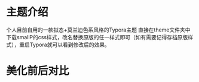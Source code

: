 # 主题介绍
个人目前自用的一款拟态+莫兰迪色系风格的Typora主题
直接在theme文件夹中下载smallP的css样式，改名替换原版的任一样式即可（如有需要记得存档原版样式），重启Typora就可以看到修改后的效果。
<br/>
# 美化前后对比
